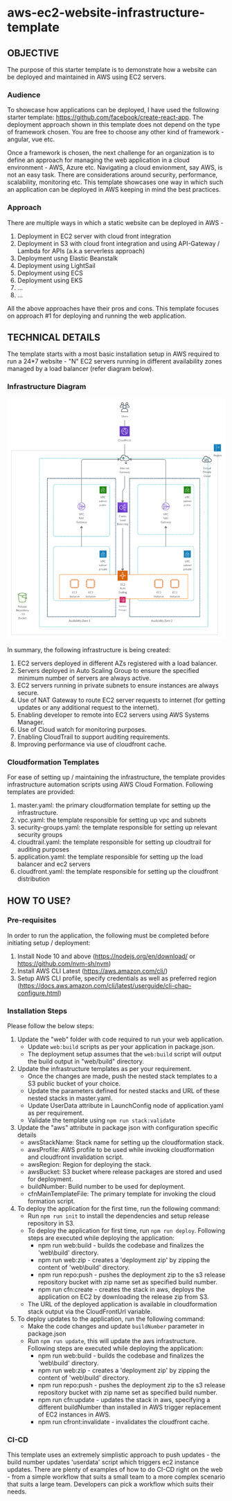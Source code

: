 # aws-ec2-website-infrastructure-template

## OBJECTIVE
The purpose of this starter template is to demonstrate how a website can be deployed and maintained in AWS using EC2 servers.

### Audience
To showcase how applications can be deployed, I have used the following starter template: https://github.com/facebook/create-react-app. The deployment approach shown in this template does not depend on the type of framework chosen. You are free to choose any other kind of framework - angular, vue etc.

Once a framework is chosen, the next challenge for an organization is to define an approach for managing the web application in a cloud environment - AWS, Azure etc. Navigating a cloud envionment, say AWS, is not an easy task. There are considerations around security, performance, scalability, monitoring etc. This template showcases one way in which such an application can be deployed in AWS keeping in mind the best practices.

### Approach
There are multiple ways in which a static website can be deployed in AWS -
1. Deployment in EC2 server with cloud front integration
2. Deployment in S3 with cloud front integration and using API-Gateway / Lambda for APIs (a.k.a serverless approach)
3. Deployment usng Elastic Beanstalk
4. Deployment using LightSail
5. Deployment using ECS
6. Deployment using EKS
7. ...
8. ...

All the above approaches have their pros and cons. This template focuses on approach #1 for deploying and running the web application.

## TECHNICAL DETAILS
The template starts with a most basic installation setup in AWS required to run a 24*7 website - "N" EC2 servers running in different availability zones managed by a load balancer (refer diagram below).

### Infrastructure Diagram

![Infrastructure Diagram](images/aws-simple-ec2-app.jpg)

In summary, the following infrastructure is being created:
1. EC2 servers deployed in different AZs registered with a load balancer.
2. Servers deployed in Auto Scaling Group to ensure the specified minimum number of servers are always active. 
3. EC2 servers running in private subnets to ensure instances are always secure.
4. Use of NAT Gateway to route EC2 server requests to internet (for getting updates or any additional request to the internet).
5. Enabling developer to remote into EC2 servers using AWS Systems Manager.
6. Use of Cloud watch for monitoring purposes.
7. Enabling CloudTrail to support auditing requirements.
8. Improving performance via use of cloudfront cache.

### Cloudformation Templates
For ease of setting up / maintaining the infrastructure, the template provides infrastructure automation scripts using AWS Cloud Formation. Following templates are provided:
1. master.yaml: the primary cloudformation template for setting up the infrastructure.
2. vpc.yaml: the template responsible for setting up vpc and subnets
3. security-groups.yaml: the template responsible for setting up relevant security groups
4. cloudtrail.yaml: the template responsible for setting up cloudtrail for auditing purposes
5. application.yaml: the template responsible for setting up the load balancer and ec2 servers
6. cloudfront.yaml: the template responsible for setting up the cloudfront distribution

## HOW TO USE?

### Pre-requisites
In order to run the application, the following must be completed before initiating setup / deployment:
1. Install Node 10 and above (https://nodejs.org/en/download/ or https://github.com/nvm-sh/nvm)
2. Install AWS CLI Latest (https://aws.amazon.com/cli/)
3. Setup AWS CLI profile, specify credentials as well as preferred region (https://docs.aws.amazon.com/cli/latest/userguide/cli-chap-configure.html)

### Installation Steps
Please follow the below steps:
1. Update the "web" folder with code required to run your web application.
    * Update `web:build` scripts as per your application in package.json.
    * The deployment setup assumes that the `web:build` script will output the build output in "web/build" directory.
2. Update the infrastructure templates as per your requirement.
    * Once the changes are made, push the nested stack templates to a S3 public bucket of your choice.
    * Update the parameters defined for nested stacks and URL of these nested stacks in master.yaml.
    * Update UserData attribute in LaunchConfig node of application.yaml as per requirement.
    * Validate the template using `npm run stack:validate`
3. Update the "aws" attribute in package json with configuration specific details
    * awsStackName: Stack name for setting up the cloudformation stack.
    * awsProfile: AWS profile to be used while invoking cloudformation and cloudfront invalidation script.
    * awsRegion: Region for deploying the stack.
    * awsBucket: S3 bucket where release packages are stored and used for deployment.
    * buildNumber: Build number to be used for deployment.
    * cfnMainTemplateFile: The primary template for invoking the cloud formation script.
4. To deploy the application for the first time, run the following command:
    * Run `npm run init` to install the dependencies and setup release repository in S3.
    * To deploy the application for first time, run `npm run deploy`. Following steps are executed while deploying the application:
      * npm run web:build - builds the codebase and finalizes the 'web\build' directory.
      * npm run web:zip - creates a 'deployment zip' by zipping the content of 'web\build' directory.
      * npm run repo:push - pushes the deployment zip to the s3 release repository bucket with zip name set as specified build number.
      * npm run cfn:create - creates the stack in aws, deploys the application on EC2 by downloading the release zip from S3.
    * The URL of the deployed application is available in cloudformation stack output via the CloudFrontUrl variable.
5. To deploy updates to the application, run the following command:
    * Make the code changes and update `buildNumber` parameter in package.json
    * Run `npm run update`, this will update the aws infrastructure. Following steps are executed while deploying the application:
      * npm run web:build - builds the codebase and finalizes the 'web\build' directory.
      * npm run web:zip - creates a 'deployment zip' by zipping the content of 'web\build' directory.
      * npm run repo:push - pushes the deployment zip to the s3 release repository bucket with zip name set as specified build number.
      * npm run cfn:update - updates the stack in aws, specifying a different buildNumber than installed in AWS trigger replacement of EC2 instances in AWS.
      * npm run cfront:invalidate - invalidates the cloudfront cache.

### CI-CD
This template uses an extremely simplistic approach to push updates - the build number updates 'userdata' script which triggers ec2 instance updates. There are plenty of examples of how to do CI-CD right on the web - from a simple workflow that suits a small team to a more complex scenario that suits a large team. Developers can pick a workflow which suits their needs.